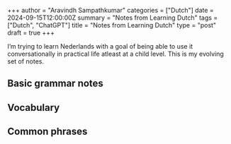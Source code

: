 +++
author = "Aravindh Sampathkumar"
categories = ["Dutch"]
date = 2024-09-15T12:00:00Z
summary = "Notes from Learning Dutch"
tags = ["Dutch", "ChatGPT"]
title = "Notes from Learning Dutch"
type = "post"
draft = true
+++

I’m trying to learn Nederlands with a goal of being able to use it conversationally in practical life atleast at a child level. This is my evolving set of notes. 

## Basic grammar notes

## Vocabulary

## Common phrases



